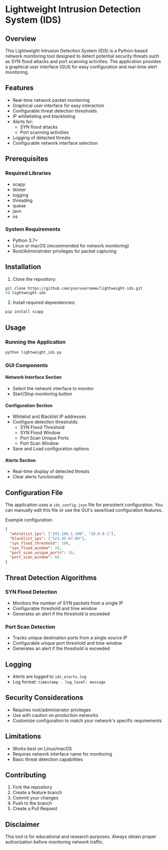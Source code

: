 # Lightweight Intrusion Detection System (IDS)

## Overview

This Lightweight Intrusion Detection System (IDS) is a Python-based network monitoring tool designed to detect potential security threats such as SYN flood attacks and port scanning activities. The application provides a graphical user interface (GUI) for easy configuration and real-time alert monitoring.

## Features

- Real-time network packet monitoring
- Graphical user interface for easy interaction
- Configurable threat detection thresholds
- IP whitelisting and blacklisting
- Alerts for:
  - SYN flood attacks
  - Port scanning activities
- Logging of detected threats
- Configurable network interface selection

## Prerequisites

### Required Libraries
- scapy
- tkinter
- logging
- threading
- queue
- json
- os

### System Requirements
- Python 3.7+
- Linux or macOS (recommended for network monitoring)
- Root/Administrator privileges for packet capturing

## Installation

1. Clone the repository:
```bash
git clone https://github.com/yourusername/lightweight-ids.git
cd lightweight-ids
```

2. Install required dependencies:
```bash
pip install scapy
```

## Usage

### Running the Application

```bash
python lightweight_ids.py
```

### GUI Components

#### Network Interface Section
- Select the network interface to monitor
- Start/Stop monitoring button

#### Configuration Section
- Whitelist and Blacklist IP addresses
- Configure detection thresholds:
  - SYN Flood Threshold
  - SYN Flood Window
  - Port Scan Unique Ports
  - Port Scan Window
- Save and Load configuration options

#### Alerts Section
- Real-time display of detected threats
- Clear alerts functionality

## Configuration File

The application uses a `ids_config.json` file for persistent configuration. You can manually edit this file or use the GUI's save/load configuration features.

Example configuration:
```json
{
  "whitelist_ips": ["192.168.1.100", "10.0.0.1"],
  "blacklist_ips": ["123.45.67.89"],
  "syn_flood_threshold": 100,
  "syn_flood_window": 10,
  "port_scan_unique_ports": 10,
  "port_scan_window": 60
}
```

## Threat Detection Algorithms

### SYN Flood Detection
- Monitors the number of SYN packets from a single IP
- Configurable threshold and time window
- Generates an alert if the threshold is exceeded

### Port Scan Detection
- Tracks unique destination ports from a single source IP
- Configurable unique port threshold and time window
- Generates an alert if the threshold is exceeded

## Logging

- Alerts are logged to `ids_alerts.log`
- Log format: `timestamp - log_level: message`

## Security Considerations

- Requires root/administrator privileges
- Use with caution on production networks
- Customize configuration to match your network's specific requirements

## Limitations

- Works best on Linux/macOS
- Requires network interface name for monitoring
- Basic threat detection capabilities

## Contributing

1. Fork the repository
2. Create a feature branch
3. Commit your changes
4. Push to the branch
5. Create a Pull Request

## Disclaimer

This tool is for educational and research purposes. Always obtain proper authorization before monitoring network traffic.
